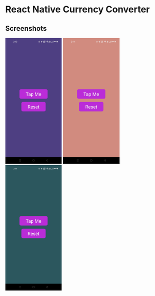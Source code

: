 # React Native Currency Converter


## Screenshots
<img src="https://raw.githubusercontent.com/19arnab190201/Random-Background-Changer-/main/screenshots/1.jpg" width=35% height=35%>

<img src="https://raw.githubusercontent.com/19arnab190201/Random-Background-Changer-/main/screenshots/2.jpg" width=35% height=35%>

<img src="https://raw.githubusercontent.com/19arnab190201/Random-Background-Changer-/main/screenshots/3.jpg" width=35% height=35%>